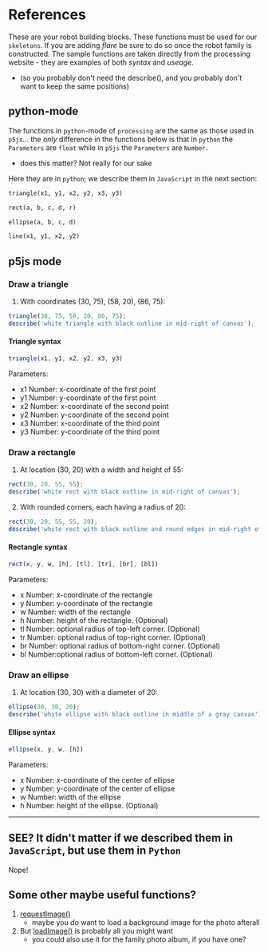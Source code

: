 # References

These are your robot building blocks. These functions must be used for our `skeletons`.
If you are adding _flare_ be sure to do so once the robot family is constructed.
The sample functions are taken directly from the processing website - they are examples of both _syntax_ and _useage_.

- (so you probably don't need the describe(), and you probably don't want to keep the same positions)

## python-mode

The functions in `python`-mode of `processing` are the same as those used in `p5js`... the _only_ difference in the functions below is that in `python` the `Parameters` are `float` while in `p5js` the `Parameters` are `Number`.

- does this matter? Not really for our sake

Here they are in `python`; we describe them in `JavaScript` in the next section:

```Python
triangle(x1, y1, x2, y2, x3, y3)
```

```Python
rect(a, b, c, d, r)
```

```Python
ellipse(a, b, c, d)
```

```Python
line(x1, y1, x2, y2)
```

## p5js mode

### Draw a triangle

1. With coordinates (30, 75), (58, 20), (86, 75):

```JavaScript
triangle(30, 75, 58, 20, 86, 75);
describe('white triangle with black outline in mid-right of canvas');
```

#### Triangle syntax

```JavaScript
triangle(x1, y1, x2, y2, x3, y3)
```

Parameters:

- x1 Number: x-coordinate of the first point
- y1 Number: y-coordinate of the first point
- x2 Number: x-coordinate of the second point
- y2 Number: y-coordinate of the second point
- x3 Number: x-coordinate of the third point
- y3 Number: y-coordinate of the third point

### Draw a rectangle

1. At location (30, 20) with a width and height of 55:

```JavaScript
rect(30, 20, 55, 55);
describe('white rect with black outline in mid-right of canvas');
```

2. With rounded corners, each having a radius of 20:

```JavaScript
rect(30, 20, 55, 55, 20);
describe('white rect with black outline and round edges in mid-right of canvas');
```

#### Rectangle syntax

```JavaScript
rect(x, y, w, [h], [tl], [tr], [br], [bl])
```

Parameters:

- x Number: x-coordinate of the rectangle
- y Number: y-coordinate of the rectangle
- w Number: width of the rectangle
- h Number: height of the rectangle. (Optional)
- tl Number: optional radius of top-left corner. (Optional)
- tr Number: optional radius of top-right corner. (Optional)
- br Number: optional radius of bottom-right corner. (Optional)
- bl Number:optional radius of bottom-left corner. (Optional)

### Draw an ellipse

1. At location (30, 30) with a diameter of 20:

```JavaScript
ellipse(30, 30, 20);
describe('white ellipse with black outline in middle of a gray canvas');
```

#### Ellipse syntax

```JavaScript
ellipse(x, y, w, [h])
```

Parameters:

- x Number: x-coordinate of the center of ellipse
- y Number: y-coordinate of the center of ellipse
- w Number: width of the ellipse
- h Number: height of the ellipse. (Optional)

---

## SEE? It didn't matter if we described them in `JavaScript`, but use them in `Python`

Nope!

## Some other maybe useful functions?

1. [requestImage()](https://py.processing.org/reference/requestImage.html)
   - maybe you _do_ want to load a background image for the photo afterall
2. But [loadImage()](https://py.processing.org/reference/loadImage.html) is probably all you might want
   - you could also use it for the family photo album, if you have one?
